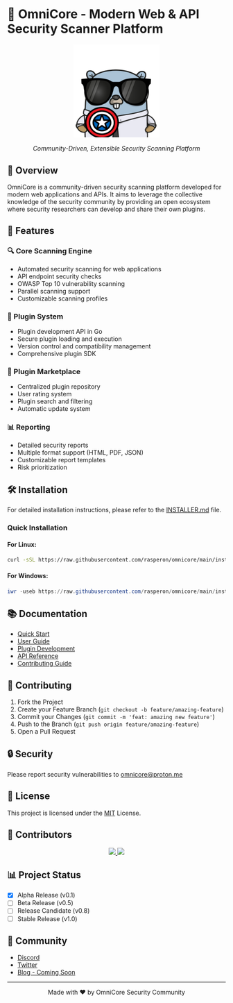 # 🚀️ OmniCore - Modern Web & API Security Scanner Platform

<div align="center">
    <img src="assets/logo.png" alt="OmniCore Logo" width="200">
    <p><em>Community-Driven, Extensible Security Scanning Platform</em></p>
</div>

## 🌟 Overview

OmniCore is a community-driven security scanning platform developed for modern web applications and APIs. It aims to leverage the collective knowledge of the security community by providing an open ecosystem where security researchers can develop and share their own plugins.

## 🚀 Features

### 🔍 Core Scanning Engine
- Automated security scanning for web applications
- API endpoint security checks
- OWASP Top 10 vulnerability scanning
- Parallel scanning support
- Customizable scanning profiles

### 🔌 Plugin System
- Plugin development API in Go
- Secure plugin loading and execution
- Version control and compatibility management
- Comprehensive plugin SDK

### 🏪 Plugin Marketplace
- Centralized plugin repository
- User rating system
- Plugin search and filtering
- Automatic update system

### 📊 Reporting
- Detailed security reports
- Multiple format support (HTML, PDF, JSON)
- Customizable report templates
- Risk prioritization

## 🛠️ Installation

For detailed installation instructions, please refer to the [INSTALLER.md](INSTALLER.md) file.

### Quick Installation

#### For Linux:
```bash
curl -sSL https://raw.githubusercontent.com/rasperon/omnicore/main/installers/install.sh | bash
```

#### For Windows:
```powershell
iwr -useb https://raw.githubusercontent.com/rasperon/omnicore/main/installers/install.ps1 | iex
```

## 📚 Documentation

- [Quick Start](docs/quickstart.md)
- [User Guide](docs/user-guide.md)
- [Plugin Development](docs/plugin-development.md)
- [API Reference](docs/api-reference.md)
- [Contributing Guide](CONTRIBUTING.md)

## 🤝 Contributing

1. Fork the Project
2. Create your Feature Branch (`git checkout -b feature/amazing-feature`)
3. Commit your Changes (`git commit -m 'feat: amazing new feature'`)
4. Push to the Branch (`git push origin feature/amazing-feature`)
5. Open a Pull Request

## 🔒 Security

Please report security vulnerabilities to omnicore@proton.me

## 📜 License

This project is licensed under the [MIT](LICENSE) License.

## 🌟 Contributors

<div align="center">
    <a href="https://github.com/rasperon/omnicore/graphs/contributors">
        <img src="https://contributors-img.web.app/image?repo=rasperon/omnicore" />
        <img src="https://contributors-img.web.app/image?repo=resskok/chatting" />
    </a>
</div>

## 📊 Project Status

- [x] Alpha Release (v0.1)
- [ ] Beta Release (v0.5)
- [ ] Release Candidate (v0.8)
- [ ] Stable Release (v1.0)

## 🤝 Community

- [Discord](https://discord.gg/rWcEyWRMFc)
- [Twitter](https://twitter.com/rasperonc)
- [Blog - Coming Soon]()

---

<div align="center">
    <p>Made with ❤️ by OmniCore Security Community</p>
</div>